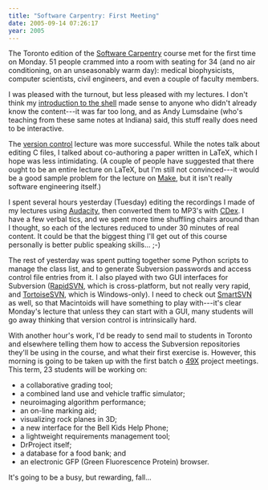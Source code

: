 ```yaml
---
title: "Software Carpentry: First Meeting"
date: 2005-09-14 07:26:17
year: 2005
---
```

The Toronto edition of the <a href="http://www.third-bit.com/swc">Software Carpentry</a> course met for the first time on Monday.  51 people crammed into a room with seating for 34 (and no air conditioning, on an unseasonably warm day): medical biophysicists, computer scientists, civil engineers, and even a couple of faculty members.

I was pleased with the turnout, but less pleased with my lectures. I don't think my <a href="http://www.third-bit.com/swc/www/shell.html">introduction to the shell</a> made sense to anyone who didn't already know the content---it was far too long, and as Andy Lumsdaine (who's teaching from these same notes at Indiana) said, this stuff really does need to be interactive.

The <a href="http://www.third-bit.com/swc/www/version.html">version control</a> lecture was more successful.  While the notes talk about editing C files, I talked about co-authoring a paper written in LaTeX, which I hope was less intimidating.  (A couple of people have suggested that there ought to be an entire lecture on LaTeX, but I'm still not convinced---it would be a good sample problem for the lecture on <a href="http://www.third-bit.com/swc/www/make.html">Make</a>, but it isn't really software engineering itself.)

I spent several hours yesterday (Tuesday) editing the recordings I made of my lectures using <a href="http://audacity.sf.net">Audacity</a>, then converted them to MP3's with <a href="http://cdex.sf.net">CDex</a>.  I have a few verbal tics, and we spent more time shuffling chairs around than I thought, so each of the lectures reduced to under 30 minutes of real content. It could be that the biggest thing I'll get out of this course personally is better public speaking skills... ;-)

The rest of yesterday was spent putting together some Python scripts to manage the class list, and to generate Subversion passwords and access control file entries from it.  I also played with two GUI interfaces for Subversion (<a href="http://rapidsvn.tigris.org">RapidSVN</a>, which is cross-platform, but not really very rapid, and <a href="http://tortoisesvn.tigris.org/">TortoiseSVN</a>, which is Windows-only).  I need to check out <a href="http://smartcvs.com/smartsvn/index.html">SmartSVN</a> as well, so that Macintoids will have something to play with---it's clear Monday's lecture that unless they can start with a GUI, many students will go away thinking that version control is intrinsically hard.

With another hour's work, I'd be ready to send mail to students in Toronto and elsewhere telling them how to access the Subversion repositories they'll be using in the course, and what their first exercise is.  However, this morning is going to be taken up with the first batch o <a href="https://wwwcgi.cdf.utoronto.ca/~cs494hf/cgi-bin/argon.cgi">49X</a> project meetings.  This term, 23 students will be working on:
<ul>
	<li>a collaborative grading tool;</li>
	<li>a combined land use and vehicle traffic simulator;</li>
	<li>neuroimaging algorithm performance;</li>
	<li>an on-line marking aid;</li>
	<li>visualizing rock planes in 3D;</li>
	<li>a new interface for the Bell Kids Help Phone;</li>
	<li>a lightweight requirements management tool;</li>
	<li>DrProject itself;</li>
	<li>a database for a food bank; and</li>
	<li>an electronic GFP (Green Fluorescence Protein) browser.</li>
</ul>
It's going to be a busy, but rewarding, fall...
